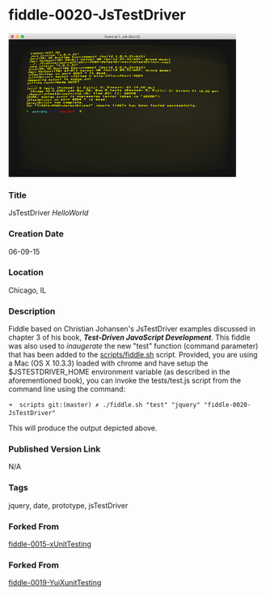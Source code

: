 fiddle-0020-JsTestDriver
======

![Screenshot](screenshot.png)


### Title

JsTestDriver _HelloWorld_


### Creation Date

06-09-15


### Location

Chicago, IL


### Description

Fiddle based on Christian Johansen's JsTestDriver examples discussed in chapter 3 of his book, <i><b>Test-Driven JavaScript Development</b></i>.
This fiddle was also used to _inaugerate_ the new "test" function (command parameter) that has been added to the [scripts/fiddle.sh](scripts/fiddle.sh) script.  Provided, you
are using a Mac (OS X 10.3.3) loaded with chrome and have setup the $JSTESTDRIVER_HOME environment variable (as described in the aforementioned book),
you can invoke the tests/test.js script from the command line using the command:

    ➜  scripts git:(master) ✗ ./fiddle.sh "test" "jquery" "fiddle-0020-JsTestDriver"

This will produce the output depicted above.


### Published Version Link

N/A


### Tags

jquery, date, prototype, jsTestDriver


### Forked From

[fiddle-0015-xUnitTesting](../fiddle-0015-xUnitTesting)


### Forked From

[fiddle-0019-YuiXunitTesting](../fiddle-0019-YuiXunitTesting)
